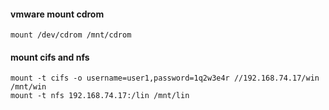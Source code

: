 #### vmware mount cdrom

    mount /dev/cdrom /mnt/cdrom

#### mount cifs and nfs

    mount -t cifs -o username=user1,password=1q2w3e4r //192.168.74.17/win /mnt/win
    mount -t nfs 192.168.74.17:/lin /mnt/lin
